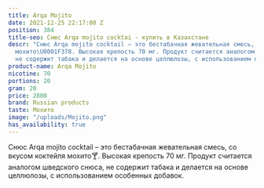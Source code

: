 ```yaml
---
title: Arqa Mojito
date: 2021-12-25 22:17:00 Z
position: 384
title-seo: Снюс Arqa mojito cocktai - купить в Казахстане
descr: "Снюс Arqa mojito cocktail – это бестабачная жевательная смесь, со вкусом коктейля
  мохито\U0001F378. Высокая крепость 70 мг. Продукт считается аналогом шведского снюса,
  не содержит табака и делается на основе целлюлозы, с использованием особенных добавок."
product-name: Arqa Mojito
nicotine: 70
portions: 20
gram: 20
price: 2800
brand: Russian products
taste: Мохито
image: "/uploads/Mojito.png"
has_availability: true
---
```


Снюс Arqa mojito cocktail – это бестабачная жевательная смесь, со вкусом коктейля мохито🍸. Высокая крепость 70 мг. Продукт считается аналогом шведского снюса, не содержит табака и делается на основе целлюлозы, с использованием особенных добавок.